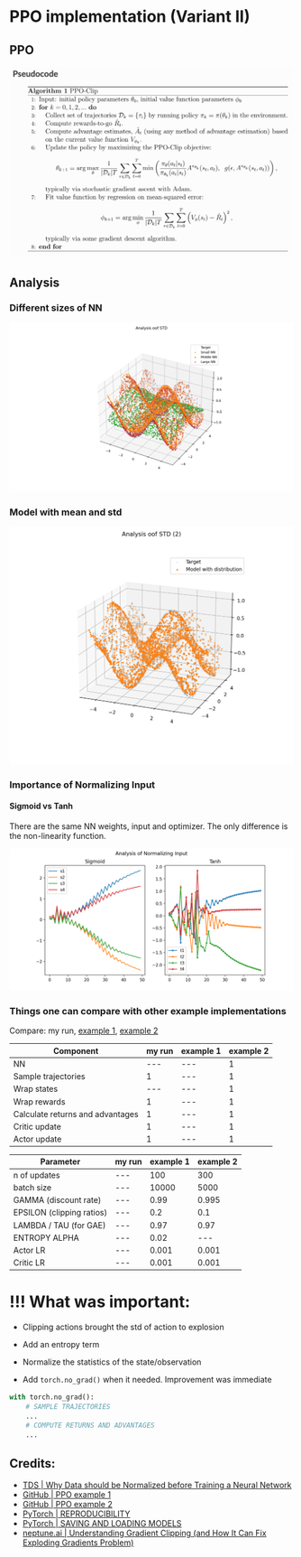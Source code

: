 # PPO implementation (Variant II)

## PPO

![ddpg](static/ppo_pseudocode.png)


## Analysis 

### Different sizes of NN

![](static/Figure_1.png)

### Model with mean and std

![](static/Figure_2.png)

### Importance of Normalizing Input

#### Sigmoid vs Tanh

There are the same NN weights, input and optimizer. The only difference is the non-linearity function.

![](static/research_norm_input.png)

### Things one can compare with other example implementations

Compare: my run, [example 1](https://github.com/zzzxxxttt/pytorch_simple_RL/blob/master/ppo_mtcar.py), [example 2](https://github.com/Abhipanda4/PPO-PyTorch)

Component | my run | example 1 | example 2
--- | --- | --- | ---
NN                               | --- | --- | 1 |
Sample trajectories              | 1 | --- | 1 |
Wrap states                      | --- | --- | 1 |
Wrap rewards                     | 1 | --- | 1 |
Calculate returns and advantages | 1 | --- | 1 |
Critic update                    | 1 | --- | 1 |
Actor update                     | 1 | --- | 1 |

Parameter | my run | example 1 | example 2
--- | --- | --- | ---
n of updates | --- | 100 | 300 |
batch size | --- | 10000 | 5000 |
GAMMA (discount rate) | --- | 0.99 | 0.995 |
EPSILON (clipping ratios) | --- | 0.2 | 0.1 |
LAMBDA / TAU (for GAE) | --- | 0.97 | 0.97 |
ENTROPY ALPHA | --- | 0.02 | --- |
Actor LR | --- | 0.001 | 0.001 |
Critic LR | --- | 0.001 | 0.001 |


# !!! What was important:
- Clipping actions brought the std of action to explosion

- Add an entropy term

- Normalize the statistics of the state/observation

- Add `torch.no_grad()` when it needed. Improvement was immediate
```python
with torch.no_grad():
    # SAMPLE TRAJECTORIES
    ...
    # COMPUTE RETURNS AND ADVANTAGES
    ...
```

## Credits:

- [TDS | Why Data should be Normalized before Training a Neural Network](https://towardsdatascience.com/why-data-should-be-normalized-before-training-a-neural-network-c626b7f66c7d#:~:text=Among%20the%20best%20practices%20for,and%20leads%20to%20faster%20convergence.)
- [GitHub | PPO example 1](https://github.com/zzzxxxttt/pytorch_simple_RL)
- [GitHub | PPO example 2](https://github.com/Abhipanda4/PPO-PyTorch)
- [PyTorch | REPRODUCIBILITY](https://pytorch.org/docs/stable/notes/randomness.html)
- [PyTorch | SAVING AND LOADING MODELS](https://pytorch.org/tutorials/beginner/saving_loading_models.html)
- [neptune.ai | Understanding Gradient Clipping (and How It Can Fix Exploding Gradients Problem)](https://neptune.ai/blog/understanding-gradient-clipping-and-how-it-can-fix-exploding-gradients-problem)





